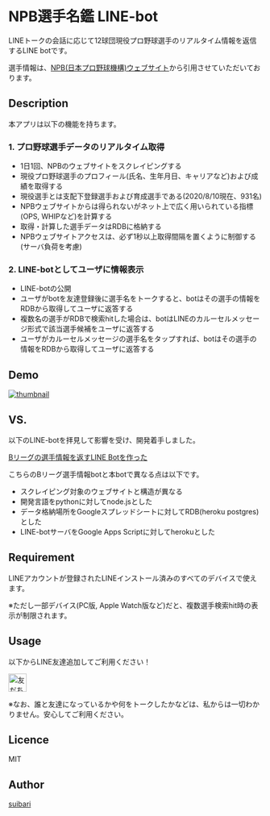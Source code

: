 NPB選手名鑑 LINE-bot
====

LINEトークの会話に応じて12球団現役プロ野球選手のリアルタイム情報を返信するLINE botです。

選手情報は、[NPB(日本プロ野球機構)ウェブサイト](https://npb.jp/)から引用させていただいております。

## Description

本アプリは以下の機能を持ちます。

### 1. プロ野球選手データのリアルタイム取得

* 1日1回、NPBのウェブサイトをスクレイピングする
* 現役プロ野球選手のプロフィール(氏名、生年月日、キャリアなど)および成績を取得する
* 現役選手とは支配下登録選手および育成選手である(2020/8/10現在、931名)
* NPBウェブサイトからは得られないがネット上で広く用いられている指標(OPS, WHIPなど)を計算する
* 取得・計算した選手データはRDBに格納する
* NPBウェブサイトアクセスは、必ず1秒以上取得間隔を置くように制御する (サーバ負荷を考慮)

### 2. LINE-botとしてユーザに情報表示

* LINE-botの公開
* ユーザがbotを友達登録後に選手名をトークすると、botはその選手の情報をRDBから取得してユーザに返答する
* 複数名の選手がRDBで検索hitした場合は、botはLINEのカルーセルメッセージ形式で該当選手候補をユーザに返答する
* ユーザがカルーセルメッセージの選手名をタップすれば、botはその選手の情報をRDBから取得してユーザに返答する

## Demo

[![thumbnail](https://pbs.twimg.com/ext_tw_video_thumb/1292714456053460992/pu/img/1mj0K1JNXG8lUAVn.jpg)](https://video.twimg.com/ext_tw_video/1292714456053460992/pu/vid/720x1280/Qs7hwHNA3Zq5Aayk.mp4)

## VS. 

以下のLINE-botを拝見して影響を受け、開発着手しました。

[Bリーグの選手情報を返すLINE Botを作った](https://kta-basket.hatenablog.com/entry/2019/02/08/005551)

こちらのBリーグ選手情報botと本botで異なる点は以下です。

* スクレイピング対象のウェブサイトと構造が異なる
* 開発言語をpythonに対してnode.jsとした
* データ格納場所をGoogleスプレッドシートに対してRDB(heroku postgres)とした
* LINE-botサーバをGoogle Apps Scriptに対してherokuとした

## Requirement

LINEアカウントが登録されたLINEインストール済みのすべてのデバイスで使えます。

※ただし一部デバイス(PC版, Apple Watch版など)だと、複数選手検索hit時の表示が制限されます。

## Usage

以下からLINE友達追加してご利用ください！

<a href="https://lin.ee/CqYJbKN"><img src="https://scdn.line-apps.com/n/line_add_friends/btn/ja.png" alt="友だち追加" height="36" border="0"></a>

※なお、誰と友達になっているかや何をトークしたかなどは、私からは一切わかりません。安心してご利用ください。

## Licence

MIT

## Author

[suibari](https://github.com/suibari)

